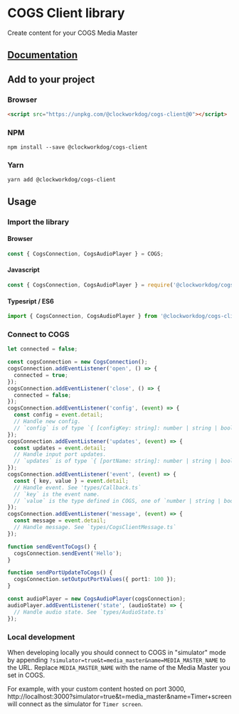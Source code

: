 # COGS Client library

Create content for your COGS Media Master

## [Documentation](https://clockwork-dog.github.io/cogs-client-lib/)

## Add to your project

### Browser

```html
<script src="https://unpkg.com/@clockworkdog/cogs-client@0"></script>
```

### NPM

```shell
npm install --save @clockworkdog/cogs-client
```

### Yarn

```shell
yarn add @clockworkdog/cogs-client
```

## Usage

### Import the library

#### Browser

```js
const { CogsConnection, CogsAudioPlayer } = COGS;
```

#### Javascript

```js
const { CogsConnection, CogsAudioPlayer } = require('@clockworkdog/cogs-client');
```

#### Typesript / ES6

```ts
import { CogsConnection, CogsAudioPlayer } from '@clockworkdog/cogs-client';
```

### Connect to COGS

```ts
let connected = false;

const cogsConnection = new CogsConnection();
cogsConnection.addEventListener('open', () => {
  connected = true;
});
cogsConnection.addEventListener('close', () => {
  connected = false;
});
cogsConnection.addEventListener('config', (event) => {
  const config = event.detail;
  // Handle new config.
  // `config` is of type `{ [configKey: string]: number | string | boolean }`
});
cogsConnection.addEventListener('updates', (event) => {
  const updates = event.detail;
  // Handle input port updates.
  // `updates` is of type `{ [portName: string]: number | string | boolean }`
});
cogsConnection.addEventListener('event', (event) => {
  const { key, value } = event.detail;
  // Handle event. See 'types/Callback.ts`
  // `key` is the event name.
  // `value` is the type defined in COGS, one of `number | string | boolean | undefined`
});
cogsConnection.addEventListener('message', (event) => {
  const message = event.detail;
  // Handle message. See `types/CogsClientMessage.ts`
});

function sendEventToCogs() {
  cogsConnection.sendEvent('Hello');
}

function sendPortUpdateToCogs() {
  cogsConnection.setOutputPortValues({ port1: 100 });
}

const audioPlayer = new CogsAudioPlayer(cogsConnection);
audioPlayer.addEventListener('state', (audioState) => {
  // Handle audio state. See `types/AudioState.ts`
});
```

### Local development

When developing locally you should connect to COGS in "simulator" mode by appending `?simulator=true&t=media_master&name=MEDIA_MASTER_NAME` to the URL. Replace `MEDIA_MASTER_NAME` with the name of the Media Master you set in COGS.

For example, with your custom content hosted on port 3000, http://localhost:3000?simulator=true&t=media_master&name=Timer+screen will connect as the simulator for `Timer screen`.
